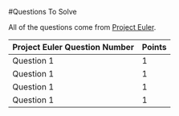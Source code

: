#Questions To Solve 

All of the questions come from [Project Euler](https://projecteuler.net/).

|Project Euler Question Number | Points |
|-----|-----|
| Question 1 | 1 |
| Question 1 | 1 |
| Question 1 | 1 |
| Question 1 | 1 |

